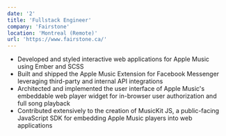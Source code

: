 ```yaml
---
date: '2'
title: 'Fullstack Engineer'
company: 'Fairstone'
location: 'Montreal (Remote)'
url: 'https://www.fairstone.ca/'
---
```


- Developed and styled interactive web applications for Apple Music using Ember and SCSS
- Built and shipped the Apple Music Extension for Facebook Messenger leveraging third-party and internal API integrations
- Architected and implemented the user interface of Apple Music's embeddable web player widget for in-browser user authorization and full song playback
- Contributed extensively to the creation of MusicKit JS, a public-facing JavaScript SDK for embedding Apple Music players into web applications
